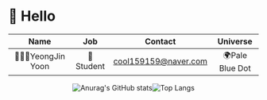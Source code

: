 # 🌅 Hello  

<div align="center"> 
 
| Name | Job | Contact | Universe |  
|:---:|:---:|:---:|:---:|
🙅🏻‍♂️YeongJin Yoon|🌱Student|cool159159@naver.com|🌍Pale Blue Dot| 

![Anurag's GitHub stats](https://github-readme-stats-sigma-five.vercel.app/api?username=lala-david&show_icons=true&theme=vue)![Top Langs](https://github-readme-stats-sigma-five.vercel.app/api/top-langs/?username=lala-david&layout=compact&theme=vue)
</div>
 
